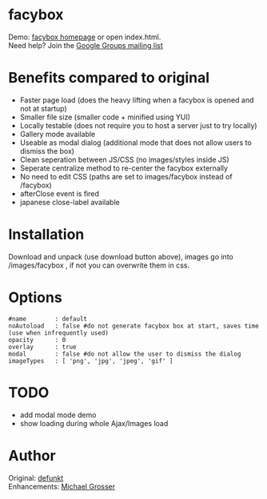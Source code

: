 facybox
=======
Demo: [facybox homepage](http://famspam.com/facybox/) or open index.html.  
Need help?  Join the [Google Groups mailing list](http://groups.google.com/group/facybox/)

Benefits compared to original
=============================
 - Faster page load (does the heavy lifting when a facybox is opened and not at startup)
 - Smaller file size (smaller code + minified using YUI)
 - Locally testable (does not require you to host a server just to try locally)
 - Gallery mode available
 - Useable as modal dialog (additional mode that does not allow users to dismiss the box)
 - Clean seperation between JS/CSS (no images/styles inside JS)
 - Seperate centralize method to re-center the facybox externally
 - No need to edit CSS (paths are set to images/facybox instead of /facybox)
 - afterClose event is fired
 - japanese close-label available



Installation
============
Download and unpack (use download button above), images go into /images/facybox , if not you can overwrite them in css.

Options
=======
    #name        : default
    noAutoload   : false #do not generate facybox box at start, saves time (use when infrequently used)
    opacity      : 0
    overlay      : true
    modal        : false #do not allow the user to dismiss the dialog
    imageTypes   : [ 'png', 'jpg', 'jpeg', 'gif' ]

TODO
====
 - add modal mode demo
 - show loading during whole Ajax/Images load

Author
======
Original: [defunkt](http://defunkt.github.com/)  
Enhancements: [Michael Grosser](http://pragmatig.wordpress.com)
